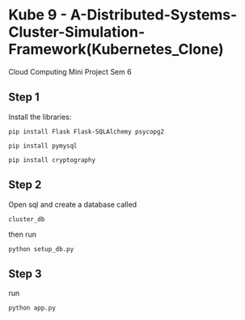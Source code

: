 # Kube 9 - A-Distributed-Systems-Cluster-Simulation-Framework(Kubernetes_Clone)

Cloud Computing Mini Project Sem 6

## Step 1

Install the libraries:

```
pip install Flask Flask-SQLAlchemy psycopg2

pip install pymysql

pip install cryptography
```

## Step 2

Open sql and create a database called

`cluster_db`

then run

```
python setup_db.py
```

## Step 3

run

```
python app.py
```
